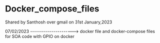 # Docker_compose_files

Shared by Santhosh over gmail on 31st January,2023


07/02/2023 ----------------------> docker file and docker-compose files for SOA code with GPIO on docker
